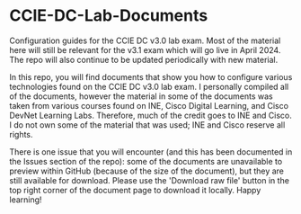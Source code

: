 # CCIE-DC-Lab-Documents
Configuration guides for the CCIE DC v3.0 lab exam. Most of the material here will still be relevant for the v3.1 exam which will go live in April 2024. The repo will also continue to be updated periodically with new material.

In this repo, you will find documents that show you how to configure various technologies found on the CCIE DC v3.0 lab exam. I personally compiled all of the documents, however the material in some of the documents was taken from various courses found on INE, Cisco Digital Learning, and Cisco DevNet Learning Labs. Therefore, much of the credit goes to INE and Cisco. I do not own some of the material that was used; INE and Cisco reserve all rights.

There is one issue that you will encounter (and this has been documented in the Issues section of the repo): some of the documents are unavailable to preview within GitHub (because of the size of the document), but they are still available for download. Please use the 'Download raw file' button in the top right corner of the document page to download it locally. Happy learning!
